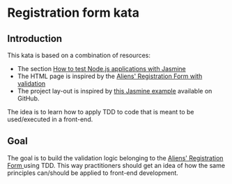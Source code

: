 # Registration form kata

## Introduction

This kata is based on a combination of resources:

- The section [How to test Node.js applications with Jasmine](https://www.lambdatest.com/learning-hub/jasmine-unit-testing#how-to-test-nodejs-applications-with-jasmine)
- The HTML page is inspired by the [Aliens' Registration Form with validation](https://codepen.io/absalan/pen/WNbwbXB?editors=1111)
- The project lay-out is inspired by [this Jasmine example](https://github.com/Kaperskyguru/jasmine-example/) available on GitHub.

The idea is to learn how to apply TDD to code that is meant to be used/executed in a front-end.

## Goal

The goal is to build the validation logic belonging to the [Aliens' Registration Form ](https://codepen.io/absalan/pen/WNbwbXB?editors=1111)
using TDD. This way practitioners should get an idea of how the same principles can/should be applied to front-end development.

